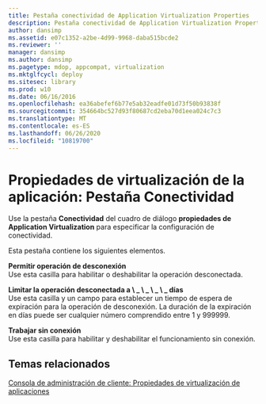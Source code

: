 ```yaml
---
title: Pestaña conectividad de Application Virtualization Properties
description: Pestaña conectividad de Application Virtualization Properties
author: dansimp
ms.assetid: e07c1352-a2be-4d99-9968-daba515bcde2
ms.reviewer: ''
manager: dansimp
ms.author: dansimp
ms.pagetype: mdop, appcompat, virtualization
ms.mktglfcycl: deploy
ms.sitesec: library
ms.prod: w10
ms.date: 06/16/2016
ms.openlocfilehash: ea36abefef6b77e5ab32eadfe01d73f50b93838f
ms.sourcegitcommit: 354664bc527d93f80687cd2eba70d1eea024c7c3
ms.translationtype: MT
ms.contentlocale: es-ES
ms.lasthandoff: 06/26/2020
ms.locfileid: "10819700"
---
```

# Propiedades de virtualización de la aplicación: Pestaña Conectividad


Use la pestaña **Conectividad** del cuadro de diálogo **propiedades de Application Virtualization** para especificar la configuración de conectividad.

Esta pestaña contiene los siguientes elementos.

<a href="" id="allow-disconnected-operation"></a>**Permitir operación de desconexión**  
Use esta casilla para habilitar o deshabilitar la operación desconectada.

<a href="" id="limit-disconnected-operation-to------days"></a>**Limitar la operación desconectada a \ _ \ _ \ _ \ _ días**  
Use esta casilla y un campo para establecer un tiempo de espera de expiración para la operación de desconexión. La duración de la expiración en días puede ser cualquier número comprendido entre 1 y 999999.

<a href="" id="work-offline"></a>**Trabajar sin conexión**  
Use esta casilla para habilitar y deshabilitar el funcionamiento sin conexión.

## Temas relacionados


[Consola de administración de cliente: Propiedades de virtualización de aplicaciones](client-management-console-application-virtualization-properties.md)

 

 





